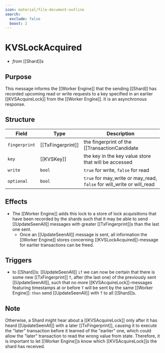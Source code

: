 ```yaml
---
icon: material/file-document-outline
search:
  exclude: false
  boost: 2
---
```


# KVSLockAcquired

<!-- --8<-- [start:blurb] -->
- _from_ [[Shard]]s

## Purpose

This message informs the [[Worker Engine]] that the sending [[Shard]]
 has recorded upcoming read or write requests to a key specified in an
 earlier [[KVSAcquireLock]] from the [[Worker Engine]].
It is an asynchronous response.

<!-- --8<-- [end:blurb] -->

<!-- --8<-- [start:details] -->

## Structure

<!-- This is mainly meant to specify which lock was acquired -->

| Field         | Type              | Description                                                                             |
|---------------|-------------------|-----------------------------------------------------------------------------------------|
| `fingerprint` | [[TxFingerprint]] | the fingerprint of the [[TransactionCandidate|TransactionCandidate]] for which some locks have been recorded |
| `key`         | [[KVSKey]]        | the key in the key value store that will be accessed                                    |
| `write`       | `bool`            | `true` for write, `false` for read                                                      |
| `optional`    | `bool`            | `true` for may_write or may_read, `false` for will_write or will_read                   |

## Effects

- The [[Worker Engine]] adds this lock to a store of lock acquisitions
   that have been recorded by the shards such that it may be able to
   send  [[UpdateSeenAll]] messages with greater [[TxFingerprint]]s
   than the last one sent.
  - Once an [[UpdateSeenAll]] message is sent, all information the
     [[Worker Engine]] stores concerning [[KVSLockAcquired]]-message
     for earlier transactions can be freed.

## Triggers

- to [[Shard]]s: [[UpdateSeenAll]]
  `if`  we can now be certain that there is some new [[TxFingerprint]] `T`,
  after (the last one) of the previously sent [[UpdateSeenAll]],
  such that no more [[KVSAcquireLock]]-messages featuring timestamps
  at or before `T` will be sent by the same [[Worker Engine]]:
  `then`  send [[UpdateSeenAll]] with `T` to all [[Shard]]s.

<!-- --8<-- [end:details] -->

## Note

Otherwise, a Shard might hear about a
 [[KVSAcquireLock]] only after
 it has heard [[UpdateSeenAll]] with a later [[TxFingerprint]],
 causing it to execute the "later" transaction before it learned of
 the "earlier" one, which could allow the "later" transaction to read
 the wrong value from state.
Therefore, it is important to let [[Worker Engine]]s know which
 [[KVSAcquireLock]]s the shard has received.

[^1]: In this way, a lock may be granted without knowing about declared access
that would have to be served before.
